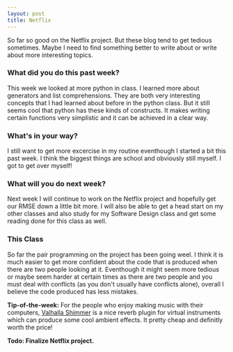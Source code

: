 ```yaml
---
layout: post
title: Netflix
---
```


So far so good on the Netflix project. But these blog tend to get tedious sometimes. Maybe I need to find something better to write about or write about more interesting topics.

### What did you do this past week?

This week we looked at more python in class. I learned more about generators and list comprehensions. They are both very interesting concepts that I had learned about before in the python class. But it still seems cool that python has these kinds of constructs. It makes writing certain functions very simplistic and it can be achieved in a clear way. 

### What's in your way?

I still want to get more excercise in my routine eventhough I started a bit this past week. I think the biggest things are school and obviously still myself. I got to get over myself!

### What will you do next week?

Next week I will continue to work on the Netflix project and hopefully get our RMSE down a little bit more. I will also be able to get a head start on my other classes and also study for my Software Design class and get some reading done for this class as well.

### This Class

So far the pair programming on the project has been going weel. I think it is much easier to get more confident about the code that is produced when there are two people looking at it. Eventhough it might seem more tedious or maybe seem harder at certain times as there are two people and you must deal with conflicts (as you don't usually have conflicts alone), overall I believe the code produced has less mistakes.

**Tip-of-the-week:** 
For the people who enjoy making music with their computers, [Valhalla Shimmer](https://valhalladsp.com/shop/reverb/valhalla-shimmer/) is a nice reverb plugin for virtual instruments which can produce some cool ambient effects. It pretty cheap and definitly worth the price!

**Todo: Finalize Netflix project.**
